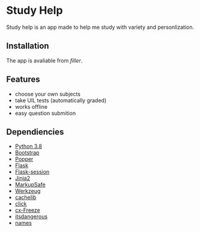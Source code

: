 # Study Help

Study help is an app made to help me study with variety and personlization.

## Installation
The app is avaliable from _filler_.

## Features
* choose your own subjects
* take UIL tests (automatically graded)
* works offline
* easy question submition

## Dependiencies
* [Python 3.8](https://www.python.org/)
* [Bootstrap](https://getbootstrap.com/)
* [Popper](https://popper.js.org/)
* [Flask](https://pypi.org/project/Flask/) 
* [Flask-session](https://pypi.org/project/Flask-Session/)
* [Jinja2](https://pypi.org/project/Jinja2/)
* [MarkupSafe](https://pypi.org/project/MarkupSafe/)
* [Werkzeug](https://pypi.org/project/Werkzeug/)
* [cachelib](https://pypi.org/project/cachelib/)
* [click](https://pypi.org/project/click/)
* [cx-Freeze](https://pypi.org/project/cx-Freeze/)
* [itsdangerous](https://pypi.org/project/itsdangerous/)
* [names](https://pypi.org/project/names/)